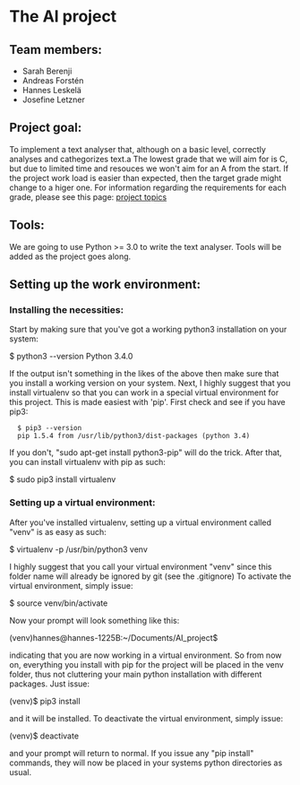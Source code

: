  The AI project
================
Team members:
-------------
   * Sarah Berenji
   * Andreas Forstén
   * Hannes Leskelä
   * Josefine Letzner

Project goal:
-------------
To implement a text analyser that, although on a basic level, correctly analyses and cathegorizes text.a
The lowest grade that we will aim for is C, but due to limited time and resouces we won't aim for an A from the start. If the project work load is easier than expected, then the target grade might change to a higer one.
For information regarding the requirements for each grade, please see this page: [project topics](https://www.kth.se/social/course/DD2380/subgroup/ht-2015-ai15/page/topics-4/)

Tools:
------
We are going to use Python >= 3.0 to write the text analyser.
Tools will be added as the project goes along.

Setting up the work environment:
--------------------------------

### Installing the necessities:
Start by making sure that you've got a working python3 installation on your system:

   $ python3 --version
   Python 3.4.0

If the output isn't something in the likes of the above then make sure that you install a working version on your system.
Next, I highly suggest that you install virtualenv so that you can work in a special virtual environment for this project. This is made easiest with 'pip'. First check and see if you have pip3:

      $ pip3 --version
      pip 1.5.4 from /usr/lib/python3/dist-packages (python 3.4)

If you don't, "sudo apt-get install python3-pip" will do the trick. After that, you can install virtualenv with pip as such:

   $ sudo pip3 install virtualenv

### Setting up a virtual environment:

After you've installed virtualenv, setting up a virtual environment called "venv" is as easy as such:

   $ virtualenv -p /usr/bin/python3 venv

I highly suggest that you call your virtual environment "venv" since this folder name will already be ignored by git (see the .gitignore)
To activate the virtual environment, simply issue:

   $ source venv/bin/activate

Now your prompt will look something like this:

   (venv)hannes@hannes-1225B:~/Documents/AI_project$

indicating that you are now working in a virtual environment. So from now on, everything you install with pip for the project will be placed in the venv folder, thus not cluttering your main python installation with different packages. Just issue:

   (venv)$ pip3 install <package-name>

and it will be installed. To deactivate the virtual environment, simply issue:

   (venv)$ deactivate

and your prompt will return to normal. If you issue any "pip install" commands, they will now be placed in your systems python directories as usual. 